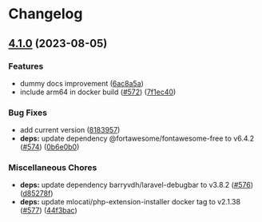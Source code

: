 # Changelog

## [4.1.0](https://github.com/vatsim-scandinavia/controlcenter/compare/v4.0.5...v4.1.0) (2023-08-05)


### Features

* dummy docs improvement ([6ac8a5a](https://github.com/vatsim-scandinavia/controlcenter/commit/6ac8a5a47e3aa1ac3d3750caf025c7c47b147ee6))
* include arm64 in docker build ([#572](https://github.com/vatsim-scandinavia/controlcenter/issues/572)) ([7f1ec40](https://github.com/vatsim-scandinavia/controlcenter/commit/7f1ec40efe28bfe6af1a9f7395d113e3aa8e5231))


### Bug Fixes

* add current version ([8183957](https://github.com/vatsim-scandinavia/controlcenter/commit/81839576b6e44e2fa136bd1e0d25182acc675682))
* **deps:** update dependency @fortawesome/fontawesome-free to v6.4.2 ([#574](https://github.com/vatsim-scandinavia/controlcenter/issues/574)) ([0b6e0b0](https://github.com/vatsim-scandinavia/controlcenter/commit/0b6e0b0727a62683d7c4d51163b21fd4d5aa467e))


### Miscellaneous Chores

* **deps:** update dependency barryvdh/laravel-debugbar to v3.8.2 ([#576](https://github.com/vatsim-scandinavia/controlcenter/issues/576)) ([d85278f](https://github.com/vatsim-scandinavia/controlcenter/commit/d85278f66a80c18b19abf97acd7a0c40fb8db121))
* **deps:** update mlocati/php-extension-installer docker tag to v2.1.38 ([#577](https://github.com/vatsim-scandinavia/controlcenter/issues/577)) ([44f3bac](https://github.com/vatsim-scandinavia/controlcenter/commit/44f3bace4dfe116c7ac865193ca619764d7f9dae))
